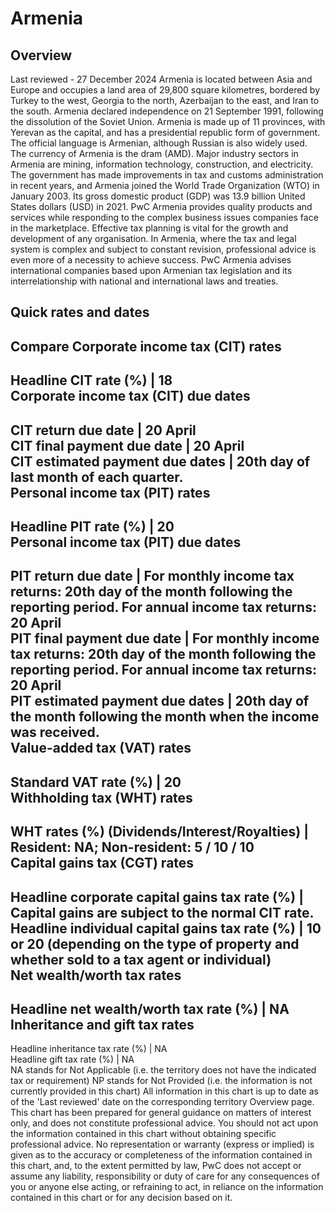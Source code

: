 # Armenia
## Overview
Last reviewed - 27 December 2024
Armenia is located between Asia and Europe and occupies a land area of 29,800 square kilometres, bordered by Turkey to the west, Georgia to the north, Azerbaijan to the east, and Iran to the south.
Armenia declared independence on 21 September 1991, following the dissolution of the Soviet Union. Armenia is made up of 11 provinces, with Yerevan as the capital, and has a presidential republic form of government. The official language is Armenian, although Russian is also widely used. The currency of Armenia is the dram (AMD).
Major industry sectors in Armenia are mining, information technology, construction, and electricity. The government has made improvements in tax and customs administration in recent years, and Armenia joined the World Trade Organization (WTO) in January 2003. Its gross domestic product (GDP) was 13.9 billion United States dollars (USD) in 2021.
PwC Armenia provides quality products and services while responding to the complex business issues companies face in the marketplace. Effective tax planning is vital for the growth and development of any organisation. In Armenia, where the tax and legal system is complex and subject to constant revision, professional advice is even more of a necessity to achieve success. PwC Armenia advises international companies based upon Armenian tax legislation and its interrelationship with national and international laws and treaties.
## Quick rates and dates
Compare
Corporate income tax (CIT) rates   
---  
Headline CIT rate (%) |  18  
Corporate income tax (CIT) due dates   
---  
CIT return due date |  20 April  
CIT final payment due date |  20 April  
CIT estimated payment due dates |  20th day of last month of each quarter.  
Personal income tax (PIT) rates   
---  
Headline PIT rate (%) |  20  
Personal income tax (PIT) due dates   
---  
PIT return due date |  For monthly income tax returns: 20th day of the month following the reporting period.  For annual income tax returns: 20 April  
PIT final payment due date |  For monthly income tax returns: 20th day of the month following the reporting period.  For annual income tax returns: 20 April  
PIT estimated payment due dates |  20th day of the month following the month when the income was received.  
Value-added tax (VAT) rates   
---  
Standard VAT rate (%) |  20  
Withholding tax (WHT) rates   
---  
WHT rates (%) (Dividends/Interest/Royalties) |  Resident: NA; Non-resident: 5 / 10 / 10  
Capital gains tax (CGT) rates   
---  
Headline corporate capital gains tax rate (%) |  Capital gains are subject to the normal CIT rate.  
Headline individual capital gains tax rate (%) |  10 or 20 (depending on the type of property and whether sold to a tax agent or individual)  
Net wealth/worth tax rates   
---  
Headline net wealth/worth tax rate (%) |  NA  
Inheritance and gift tax rates   
---  
Headline inheritance tax rate (%) |  NA  
Headline gift tax rate (%) |  NA  
NA stands for Not Applicable (i.e. the territory does not have the indicated tax or requirement)
NP stands for Not Provided (i.e. the information is not currently provided in this chart) 
All information in this chart is up to date as of the 'Last reviewed' date on the corresponding territory Overview page. This chart has been prepared for general guidance on matters of interest only, and does not constitute professional advice. You should not act upon the information contained in this chart without obtaining specific professional advice. No representation or warranty (express or implied) is given as to the accuracy or completeness of the information contained in this chart, and, to the extent permitted by law, PwC does not accept or assume any liability, responsibility or duty of care for any consequences of you or anyone else acting, or refraining to act, in reliance on the information contained in this chart or for any decision based on it.
